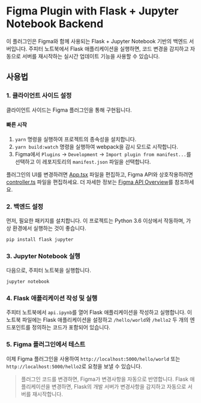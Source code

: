 # Figma Plugin with Flask + Jupyter Notebook Backend

이 플러그인은 Figma와 함께 사용되는 Flask + Jupyter Notebook 기반의 백엔드 서버입니다. 주피터 노트북에서 Flask 애플리케이션을 실행하면, 코드 변경을 감지하고 자동으로 서버를 재시작하는 실시간 업데이트 기능을 사용할 수 있습니다.

## 사용법

### 1. 클라이언트 사이드 설정

클라이언트 사이드는 Figma 플러그인을 통해 구현됩니다.

#### 빠른 시작

1. `yarn` 명령을 실행하여 프로젝트의 종속성을 설치합니다.
2. `yarn build:watch` 명령을 실행하여 webpack을 감시 모드로 시작합니다.
3. Figma에서 `Plugins` -> `Development` -> `Import plugin from manifest...`를 선택하고 이 레포지토리의 `manifest.json` 파일을 선택합니다.

플러그인의 UI를 변경하려면 [App.tsx](./src/app/components/App.tsx) 파일을 편집하고, Figma API와 상호작용하려면 [controller.ts](./src/plugin/controller.ts) 파일을 편집하세요. 더 자세한 정보는 [Figma API Overview](https://www.figma.com/plugin-docs/api/api-overview/)를 참조하세요.

### 2. 백엔드 설정

먼저, 필요한 패키지를 설치합니다. 이 프로젝트는 Python 3.6 이상에서 작동하며, 가상 환경에서 실행하는 것이 좋습니다.

```bash
pip install flask jupyter
```

### 3. Jupyter Notebook 실행

다음으로, 주피터 노트북을 실행합니다.

```bash
jupyter notebook
```

### 4. Flask 애플리케이션 작성 및 실행

주피터 노트북에서 `api.ipynb`를 열어 Flask 애플리케이션을 작성하고 실행합니다. 이 노트북 파일에는 Flask 애플리케이션을 설정하고 `/hello/world`와 `/hello2` 두 개의 엔드포인트를 정의하는 코드가 포함되어 있습니다.

### 5. Figma 플러그인에서 테스트

이제 Figma 플러그인을 사용하여 `http://localhost:5000/hello/world` 또는 `http://localhost:5000/hello2`로 요청을 보낼 수 있습니다.

> 플러그인 코드를 변경하면, Figma가 변경사항을 자동으로 반영합니다. Flask 애플리케이션을 변경하면, Flask의 개발 서버가 변경사항을 감지하고 자동으로 서버를 재시작합니다. 